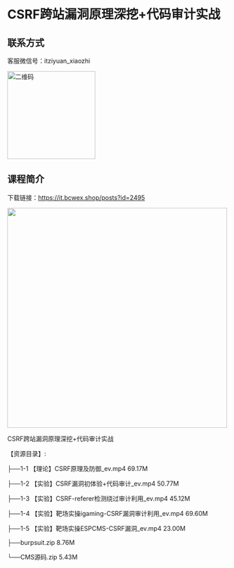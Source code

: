 # CSRF跨站漏洞原理深挖+代码审计实战

## 联系方式

客服微信号：itziyuan_xiaozhi

<img src="https://ziyuanyun.oss-cn-guangzhou.aliyuncs.com/common/20240614073449/666b82192834a.jpg" width="200" height="200" alt="二维码">

## 课程简介

下载链接：https://it.bcwex.shop/posts?id=2495

<img src="https://ziyuanyun.oss-cn-guangzhou.aliyuncs.com/yun/20240515184029/6644911dd3121.jpg" width="500" alt="">

  CSRF跨站漏洞原理深挖+代码审计实战



 【资源目录】:

 ├──1-1 【理论】CSRF原理及防御_ev.mp4 69.17M

 ├──1-2 【实验】CSRF漏洞初体验+代码审计_ev.mp4 50.77M

 ├──1-3 【实验】CSRF-referer检测绕过审计利用_ev.mp4 45.12M

 ├──1-4 【实验】靶场实操igaming-CSRF漏洞审计利用_ev.mp4 69.60M

 ├──1-5 【实验】靶场实操ESPCMS-CSRF漏洞_ev.mp4 23.00M

 ├──burpsuit.zip 8.76M

 └──CMS源码.zip 5.43M

  